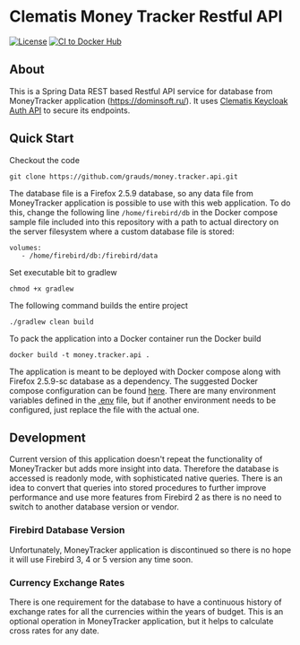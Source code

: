 # Clematis Money Tracker Restful API 
  
[![License](https://img.shields.io/badge/License-GPLv2%202.0-blue.svg)](https://www.gnu.org/licenses/gpl-3.0.html)
[![CI to Docker Hub](https://github.com/grauds/money.tracker.api/actions/workflows/CI_to_Docker_Hub.yml/badge.svg)](https://github.com/grauds/money.tracker.api/actions/workflows/CI_to_Docker_Hub.yml)

## About

This is a Spring Data REST based Restful API service for database from MoneyTracker application (https://dominsoft.ru/). It uses [Clematis Keycloak Auth API](https://github.com/grauds/clematis.auth.api) to secure its endpoints. 

## Quick Start

Checkout the code
```
git clone https://github.com/grauds/money.tracker.api.git
```                                                            
The database file is a Firefox 2.5.9 database, so any data file from MoneyTracker application is possible to use with this web application. To do this, change the following line `/home/firebird/db` in the Docker compose sample file included into this repository with a path to actual directory on the server filesystem where a custom database file is stored:
```
volumes:
   - /home/firebird/db:/firebird/data
```
Set executable bit to gradlew
```
chmod +x gradlew
```

The following command builds the entire project

```
./gradlew clean build
```

To pack the application into a Docker container run the Docker build
```
docker build -t money.tracker.api .
```
The application is meant to be deployed with Docker compose along with Firefox 2.5.9-sc database as a dependency. The suggested Docker compose configuration can be found [here](https://github.com/grauds/money.tracker.api/blob/master/jenkins/docker-compose.yml). There are many environment variables defined in the [.env](https://github.com/grauds/money.tracker.api/blob/master/jenkins/.env) file, but if another environment needs to be configured, just replace the file with the actual one.

## Development

Current version of this application doesn't repeat the functionality of MoneyTracker but adds more insight into data. Therefore the database is accessed is readonly mode, with sophisticated native queries. There is an idea to convert that queries into stored procedures to further improve performance and use more features from Firebird 2 as there is no need to switch to another database version or vendor.

### Firebird Database Version

Unfortunately, MoneyTracker application is discontinued so there is no hope it will use Firebird 3, 4 or 5 version any time soon.

### Currency Exchange Rates

There is one requirement for the database to have a continuous history of exchange rates for all the currencies within the years of budget. This is an optional operation in MoneyTracker application, but it helps to calculate cross rates for any date.

